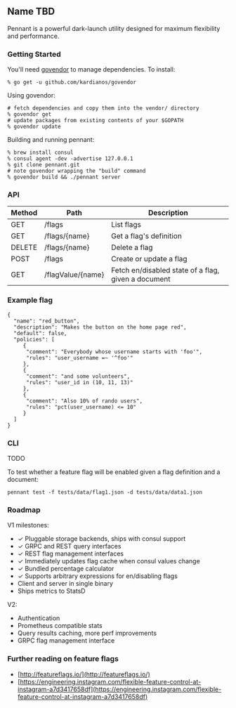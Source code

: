 ## Name TBD

Pennant is a powerful dark-launch utility designed for maximum flexibility and
performance.

### Getting Started

You'll need [govendor](https://github.com/kardianos/govendor) to manage dependencies. To install:

```
% go get -u github.com/kardianos/govendor
```

Using govendor:

```
# fetch dependencies and copy them into the vendor/ directory
% govendor get
# update packages from existing contents of your $GOPATH
% govendor update
```

Building and running pennant:

```
% brew install consul
% consul agent -dev -advertise 127.0.0.1
% git clone pennant.git
# note govendor wrapping the "build" command
% govendor build && ./pennant server
```

### API

| Method | Path | Description |
| --- | --- | --- |
| GET | /flags | List flags |
| GET | /flags/{name} | Get a flag's definition |
| DELETE | /flags/{name} | Delete a flag |
| POST | /flags | Create or update a flag |
| GET | /flagValue/{name} | Fetch en/disabled state of a flag, given a document |

### Example flag

```
{
  "name": "red_button",
  "description": "Makes the button on the home page red",
  "default": false,
  "policies": [
     {
      "comment": "Everybody whose username starts with 'foo'",
      "rules": "user_username =~ '^foo'"
     },
     {
      "comment": "and some volunteers",
      "rules": "user_id in (10, 11, 13)"
     },
     {
      "comment": "Also 10% of rando users",
      "rules": "pct(user_username) <= 10"
     }
  ]
}

```

### CLI

TODO

To test whether a feature flag will be enabled given a flag definition and a
document:

```
pennant test -f tests/data/flag1.json -d tests/data/data1.json
```

### Roadmap
V1 milestones:

 - ✓ Pluggable storage backends, ships with consul support
 - ✓ GRPC and REST query interfaces
 - ✓ REST flag management interfaces
 - ✓ Immediately updates flag cache when consul values change
 - ✓ Bundled percentage calculator
 - ✓ Supports arbitrary expressions for en/disabling flags
 - Client and server in single binary
 - Ships metrics to StatsD

V2:

 - Authentication
 - Prometheus compatible stats
 - Query results caching, more perf improvements
 - GRPC flag management interface

### Further reading on feature flags

- [http://featureflags.io/](http://featureflags.io/)
- [https://engineering.instagram.com/flexible-feature-control-at-instagram-a7d3417658df](https://engineering.instagram.com/flexible-feature-control-at-instagram-a7d3417658df)
